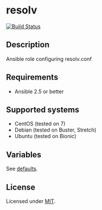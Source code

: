 # resolv

[![Build Status](https://travis-ci.org/krzysztof-magosa/ansible-role-resolv.svg?branch=master)](https://travis-ci.org/krzysztof-magosa/ansible-role-resolv)

## Description
Ansible role configuring resolv.conf

## Requirements
* Ansible 2.5 or better

## Supported systems
* CentOS (tested on 7)
* Debian (tested on Buster, Stretch)
* Ubuntu (tested on Bionic)

## Variables
See [defaults](defaults/main.yml).

## License
Licensed under [MIT](LICENSE.txt).
